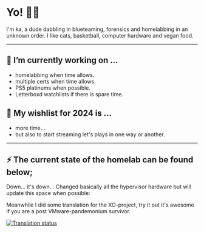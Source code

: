 # Yo! 🖖🏽

I'm ka, a dude dabbling in blueteaming, forensics and homelabbing in an unknown order. I like cats, basketball, computer hardware and vegan food.

---

## 🔨 I’m currently working on ...

* homelabbing when time allows.
* multiple certs when time allows.
* PS5 platinums when possible.
* Letterboxd watchlists if there is spare time.


## 🎄 My wishlist for 2024 is ...
* more time....
* but also to start streaming let's plays in one way or another.

---

## ⚡ The current state of the homelab can be found below;

Down... it's down... Changed basically all the hypervisor hardware but will update this space when possible:

Meanwhile I did some translation for the XO-project, try it out it's awesome if you are a post VMware-pandemonium survivor.

<a href="http://translate.vates.tech/engage/xen-orchestra/-/sv/">
<img src="http://translate.vates.tech/widget/xen-orchestra/xen-orchestra-6/sv/svg-badge.svg" alt="Translation status" />
</a>

<!--
**this page** is a ✨ _special_ ✨ repository because its `README.md` (this file) appears on your GitHub profile.

Here are some ideas to get you started:

- 🔭 I’m currently working on ...
- 🌱 I’m currently learning ...
- 👯 I’m looking to collaborate on ...
- 🤔 I’m looking for help with ...
- 💬 Ask me about ...
- 📫 How to reach me: ...
- 😄 Pronouns: ...
- ⚡ Fun fact: ...
-->

